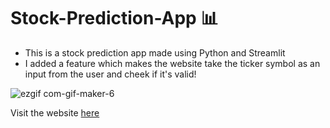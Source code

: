 # Stock-Prediction-App 📊

+ This is a stock prediction app made using Python and Streamlit  
+ I added a feature which makes the website take the ticker symbol as an input from the user and cheek if it's valid!  
  
![ezgif com-gif-maker-6](https://user-images.githubusercontent.com/79986157/181390883-ebca8114-9e98-462f-8620-1457a583d345.gif)
  
Visit the website  [here](https://lujainsaad-stock-prediction-app-myapp-ni23zg.streamlitapp.com)
